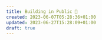 ```yaml
---
title: Building in Public 📢
created: 2023-06-07T05:28:36+01:00
updated: 2023-06-27T15:28:09+01:00
draft: true
---
```


